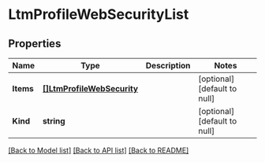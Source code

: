 # LtmProfileWebSecurityList

## Properties
Name | Type | Description | Notes
------------ | ------------- | ------------- | -------------
**Items** | [**[]LtmProfileWebSecurity**](ltm_profile_webSecurity.md) |  | [optional] [default to null]
**Kind** | **string** |  | [optional] [default to null]

[[Back to Model list]](../README.md#documentation-for-models) [[Back to API list]](../README.md#documentation-for-api-endpoints) [[Back to README]](../README.md)


